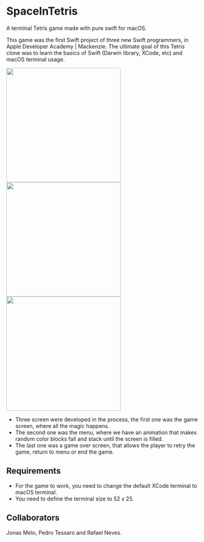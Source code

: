 # SpaceInTetris
A terminal Tetris game made with pure swift for macOS.

This game was the first Swift project of three new Swift programmers, in Apple Developer Academy | Mackenzie.
The ultimate goal of this Tetris clone was to learn the basics of Swift (Darwin library, XCode, etc) and macOS terminal usage.

<!DOCTYPE html>
<html lang="en">
<head>
    <meta charset="UTF-8">
    <meta http-equiv="X-UA-Compatible" content="IE=edge">
    <meta name="viewport" content="width=device-width, initial-scale=1.0">
</head>
<body>
    <img src="https://github.com/user-attachments/assets/83b4b10a-46b4-4042-a1fe-0cdce4d55910" width="300"><img src="https://github.com/user-attachments/assets/b104d079-5176-4ab6-bbf9-17d1e33e3280" width="300"><img src="https://github.com/user-attachments/assets/2585dfe6-9c14-44c4-b918-fceb84101154" width="300">
    <br/>
    <ul>
        <li> Three screen were developed in the process, the first one was the game screen, where all the magic happens.</li> 
        <li> The second one was the menu, where we have an animation that makes random color blocks fall and stack until the screen is filled.</li>
        <li> The last one was a game over screen, that allows the player to retry the game, return to menu or end the game.</li>
    </ul>
    <h2>Requirements</h2>
    <ul>
        <li> For the game to work, you need to change the default XCode terminal to macOS terminal.</li>
        <li> You need to define the terminal size to 52 x 25.</li>
    </ul>
    <h2>Collaborators</h2>
    <p>Jonas Melo, Pedro Tessaro and Rafael Neves.</p>
</body>
</html>

